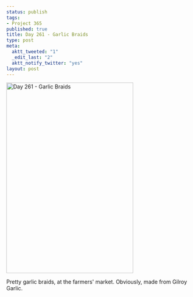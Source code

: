 ```yaml
--- 
status: publish
tags: 
- Project 365
published: true
title: Day 261 - Garlic Braids
type: post
meta: 
  aktt_tweeted: "1"
  _edit_last: "2"
  aktt_notify_twitter: "yes"
layout: post
---
```

<a href="http://www.flickr.com/photos/freeed/6160453220/" title="Day 261 - Garlic Braids by Fred​, on Flickr"><img src="http://farm7.static.flickr.com/6163/6160453220_b7e23050ff.jpg" width="333" height="500" alt="Day 261 - Garlic Braids"/></a>

Pretty garlic braids, at the farmers' market. Obviously, made from Gilroy Garlic.

